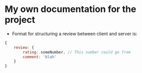 # My own documentation for the project

* Format for structuring a review between client and server is:
``` javascript
{
    review: {
        rating: someNumber, // This number could go from
        comment: 'blah'
    }
}
```